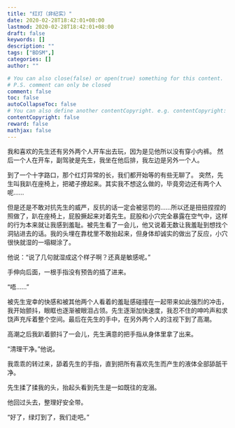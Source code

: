 ```yaml
---
title: "红灯（非纪实）"
date: 2020-02-28T18:42:01+08:00
lastmod: 2020-02-28T18:42:01+08:00
draft: false
keywords: []
description: ""
tags: ["BDSM",]
categories: []
author: ""

# You can also close(false) or open(true) something for this content.
# P.S. comment can only be closed
comment: false
toc: false
autoCollapseToc: false
# You can also define another contentCopyright. e.g. contentCopyright: "This is another copyright."
contentCopyright: false
reward: false
mathjax: false
---
```


<!--more-->


我和喜欢的先生还有另外两个人开车出去玩，因为是见他所以没有穿小内裤。
然后一个人在开车，副驾驶是先生，我坐在他后排，我左边是另外一个人。

到了一个十字路口，那个红灯异常的长，我们都开始等的有些无聊了。
突然，先生叫我趴在座椅上，把裙子撩起来。其实我不想这么做的，毕竟旁边还有两个人呢……

但是还是不敢对抗先生的威严，反抗的话一定会被惩罚的……所以还是扭扭捏捏的照做了，趴在座椅上，屁股撅起来对着先生。屁股和小穴完全暴露在空气中，这样的行为本来就让我感到羞耻。被先生看了一会儿，他又说着无数让我羞耻到想找个洞钻进去的话。我的头埋在靠枕里不敢抬起来，但身体却诚实的做出了反应，小穴很快就湿的一塌糊涂了。

他说：“说了几句就湿成这个样子啊？还真是敏感呢。”

手伸向后面，一根手指没有预告的插了进来。

“唔……”

被先生宠幸的快感和被其他两个人看着的羞耻感碰撞在一起带来如此强烈的冲击，我开始颤抖，眼眶也逐渐被眼泪占领。先生逐渐加快速度，我忍不住的呻吟声和求饶声充斥着整个空间。最后在先生的手中，在另外两个人的注视下到了高潮。

高潮之后我趴着颤抖了一会儿，先生满意的把手指从身体里拿了出来。

“清理干净。”他说。

我乖乖的转过来，舔着先生的手指，直到把所有喜欢先生而产生的液体全部舔舐干净。

先生揉了揉我的头，抬起头看到先生是一如既往的宠溺。

他回过头去，整理好安全带。

“好了，绿灯到了，我们走吧。”



